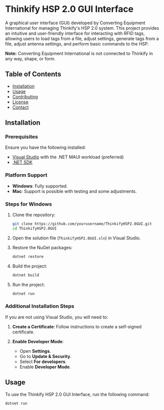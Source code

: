 ﻿# Thinkify HSP 2.0 GUI Interface

A graphical user interface (GUI) developed by Converting Equipment International for managing Thinkify's HSP 2.0 system. This project provides an intuitive and user-friendly interface for interacting with RFID tags, allowing users to load tags from a file, adjust settings, generate tags from a file, adjust antenna settings, and perform basic commands to the HSP.

**Note:** Converting Equipment International is not connected to Thinkify in any way, shape, or form.

## Table of Contents

- [Installation](#installation)
- [Usage](#usage)
- [Contributing](#contributing)
- [License](#license)
- [Contact](#contact)

## Installation

### Prerequisites

Ensure you have the following installed:

- [Visual Studio](https://visualstudio.microsoft.com/) with the .NET MAUI workload (preferred)
- [.NET SDK](https://dotnet.microsoft.com/download)

### Platform Support

- **Windows**: Fully supported.
- **Mac**: Support is possible with testing and some adjustments.

### Steps for Windows

1. Clone the repository:

    ```sh
    git clone https://github.com/yourusername/ThinkifyHSP2.0GUI.git
    cd ThinkifyHSP2.0GUI
    ```

2. Open the solution file (`ThinkifyHSP2.0GUI.sln`) in Visual Studio.

3. Restore the NuGet packages:

    ```sh
    dotnet restore
    ```

4. Build the project:

    ```sh
    dotnet build
    ```

5. Run the project:

    ```sh
    dotnet run
    ```

### Additional Installation Steps

If you are not using Visual Studio, you will need to:

1. **Create a Certificate**:
   Follow instructions to create a self-signed certificate.

2. **Enable Developer Mode**:
   - Open **Settings**.
   - Go to **Update & Security**.
   - Select **For developers**.
   - Enable **Developer Mode**.

## Usage

To use the Thinkify HSP 2.0 GUI Interface, run the following command:

```sh
dotnet run
